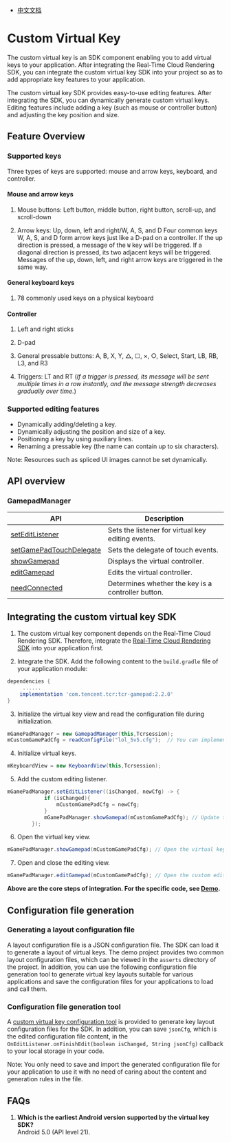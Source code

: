 - [中文文档](自定义虚拟按键接入指南.md)

# Custom Virtual Key


The custom virtual key is an SDK component enabling you to add virtual keys to your application. After integrating the Real-Time Cloud Rendering SDK, you can integrate the custom virtual key SDK into your project so as to add appropriate key features to your application.

The custom virtual key SDK provides easy-to-use editing features. After integrating the SDK, you can dynamically generate custom virtual keys. Editing features include adding a key (such as mouse or controller button) and adjusting the key position and size.


## Feature Overview
### Supported keys

Three types of keys are supported: mouse and arrow keys, keyboard, and controller.

#### Mouse and arrow keys

1. Mouse buttons: Left button, middle button, right button, scroll-up, and scroll-down

2. Arrow keys: Up, down, left and right/W, A, S, and D
    Four common keys W, A, S, and D form arrow keys just like a D-pad on a controller. If the up direction is pressed, a message of the `W` key will be triggered. If a diagonal direction is pressed, its two adjacent keys will be triggered.
    Messages of the up, down, left, and right arrow keys are triggered in the same way.

#### General keyboard keys

1. 78 commonly used keys on a physical keyboard

#### Controller

1. Left and right sticks 

2. D-pad

3. General pressable buttons: A, B, X, Y, △, ☐, ×, ○, Select, Start, LB, RB, L3, and R3

4. Triggers: LT and RT (*If a trigger is pressed, its message will be sent multiple times in a row instantly, and the message strength decreases gradually over time.*)

### Supported editing features

- Dynamically adding/deleting a key.
- Dynamically adjusting the position and size of a key.
- Positioning a key by using auxiliary lines.
- Renaming a pressable key (the name can contain up to six characters).

Note: Resources such as spliced UI images cannot be set dynamically.

## API overview
### GamepadManager

| API | Description |
| ------------------------------------------------------------ | ------------------------ |
| [setEditListener](https://tencentyun.github.io/cloudgame-android-sdk/tcr-gamepad/com/tencent/tcrgamepad/GamepadManager.html#setEditListener(com.tencent.tcrgamepad.GamepadManager.OnEditListener))     | Sets the listener for virtual key editing events.  |
| [setGamePadTouchDelegate](https://tencentyun.github.io/cloudgame-android-sdk/tcr-gamepad/com/tencent/tcrgamepad/GamepadManager.html#setGamePadTouchDelegate(IGamepadTouchDelegate))                        | Sets the delegate of touch events. |
| [showGamepad](https://tencentyun.github.io/cloudgame-android-sdk/tcr-gamepad/com/tencent/tcrgamepad/GamepadManager.html#showGamepad(java.lang.String))                 | Displays the virtual controller.             |
| [editGamepad](https://tencentyun.github.io/cloudgame-android-sdk/tcr-gamepad/com/tencent/tcrgamepad/GamepadManager.html#editGamepad(java.lang.String)) | Edits the virtual controller.             |
| [needConnected](https://tencentyun.github.io/cloudgame-android-sdk/tcr-gamepad/com/tencent/tcrgamepad/GamepadManager.html#needConnected())                             | Determines whether the key is a controller button.       |


## Integrating the custom virtual key SDK

1. The custom virtual key component depends on the Real-Time Cloud Rendering SDK. Therefore, integrate the [Real-Time Cloud Rendering SDK](Getting-Started.md) into your application first.

2. Integrate the SDK. Add the following content to the `build.gradle` file of your application module:

```groovy
dependencies {
	 ......
    implementation 'com.tencent.tcr:tcr-gamepad:2.2.0'
}
```

3. Initialize the virtual key view and read the configuration file during initialization.

``` java
mGamePadManager = new GamepadManager(this,Tcrsession);
mCustomGamePadCfg = readConfigFile("lol_5v5.cfg");  // You can implement the reading method on your own.
```

4. Initialize virtual keys.

```java
mKeyboardView = new KeyboardView(this,Tcrsession);

```
5. Add the custom editing listener.

```java
mGamePadManager.setEditListener((isChanged, newCfg) -> {
            if (isChanged){
                mCustomGamePadCfg = newCfg;
            }
            mGamePadManager.showGamepad(mCustomGamePadCfg); // Update the key view after editing.
        });
```

6. Open the virtual key view.

```java
mGamePadManager.showGamepad(mCustomGamePadCfg); // Open the virtual key view.
```
7. Open and close the editing view.

```java
mGamePadManager.editGamepad(mCustomGamePadCfg); // Open the custom editing view.
```

**Above are the core steps of integration. For the specific code, see [Demo](../Demo).**



## Configuration file generation
### Generating a layout configuration file
A layout configuration file is a JSON configuration file. The SDK can load it to generate a layout of virtual keys. The demo project provides two common layout configuration files, which can be viewed in the `asserts` directory of the project. In addition, you can use the following configuration file generation tool to generate virtual key layouts suitable for various applications and save the configuration files for your applications to load and call them.
### Configuration file generation tool
A [custom virtual key configuration tool](../Tools/vktool-release.apk) is provided to generate key layout configuration files for the SDK. In addition, you can save `jsonCfg`, which is the edited configuration file content, in the `OnEditListener.onFinishEdit(boolean isChanged, String jsonCfg)` callback to your local storage in your code.

Note: You only need to save and import the generated configuration file for your application to use it with no need of caring about the content and generation rules in the file.

## FAQs
1. **Which is the earliest Android version supported by the virtual key SDK?**  
Android 5.0 (API level 21).
